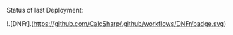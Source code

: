 

Status of last Deployment:<br>
<img scr="https://github.com/ShadowDrifters/CalcSharp/.github/workflows/DNFr/badge.svg?branch=master"><br>


!.[DNFr].(https://github.com/CalcSharp/.github/workflows/DNFr/badge.svg)

